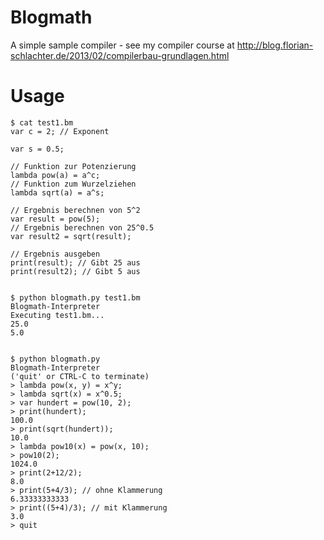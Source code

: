 Blogmath
========

A simple sample compiler - see my compiler course at http://blog.florian-schlachter.de/2013/02/compilerbau-grundlagen.html

Usage
=====

	$ cat test1.bm
	var c = 2; // Exponent
  
	var s = 0.5;
	
	// Funktion zur Potenzierung
	lambda pow(a) = a^c;
	// Funktion zum Wurzelziehen
	lambda sqrt(a) = a^s;
	
	// Ergebnis berechnen von 5^2
	var result = pow(5);
	// Ergebnis berechnen von 25^0.5
	var result2 = sqrt(result);
	
	// Ergebnis ausgeben
	print(result); // Gibt 25 aus
	print(result2); // Gibt 5 aus
	
	
	$ python blogmath.py test1.bm
	Blogmath-Interpreter
	Executing test1.bm...
	25.0
	5.0
	
	
	$ python blogmath.py
	Blogmath-Interpreter
	('quit' or CTRL-C to terminate)
	> lambda pow(x, y) = x^y;
	> lambda sqrt(x) = x^0.5;
	> var hundert = pow(10, 2);
	> print(hundert);
	100.0
	> print(sqrt(hundert));
	10.0
	> lambda pow10(x) = pow(x, 10);
	> pow10(2);
	1024.0
	> print(2+12/2);
	8.0
	> print(5+4/3); // ohne Klammerung
	6.33333333333
	> print((5+4)/3); // mit Klammerung
	3.0
	> quit
